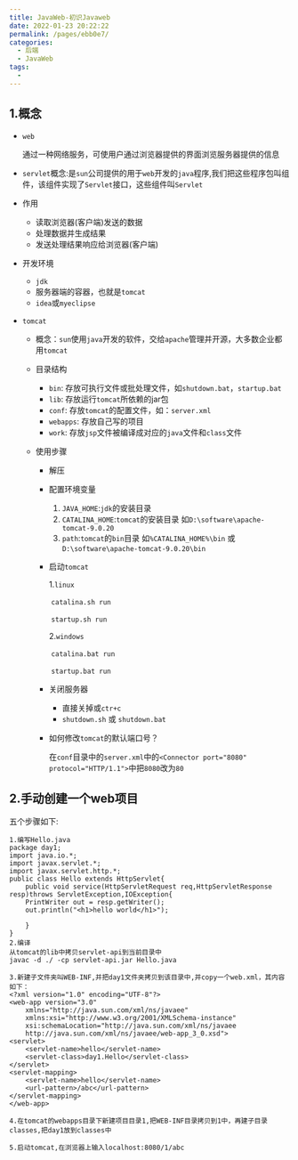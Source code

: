 ```yaml
---
title: JavaWeb-初识Javaweb
date: 2022-01-23 20:22:22
permalink: /pages/ebb0e7/
categories:
  - 后端
  - JavaWeb
tags:
  - 
---
```


## 1.概念

+ `web`

  通过一种网络服务，可使用户通过浏览器提供的界面浏览服务器提供的信息

+ `servlet`概念:是`sun`公司提供的用于`web`开发的`java`程序,我们把这些程序包叫组件，该组件实现了`Servlet`接口，这些组件叫`Servlet`

+ 作用

  + 读取浏览器(客户端)发送的数据
  + 处理数据并生成结果
  + 发送处理结果响应给浏览器(客户端)

+ 开发环境

  + `jdk`
  + 服务器端的容器，也就是`tomcat`
  + `idea`或`myeclipse`

+ `tomcat`

  + 概念：`sun`使用`java`开发的软件，交给`apache`管理并开源，大多数企业都用`tomcat`

  + 目录结构

    + `bin`: 存放可执行文件或批处理文件，如`shutdown.bat`，`startup.bat`
    + `lib`: 存放运行`tomcat`所依赖的jar包
    + `conf`: 存放`tomcat`的配置文件，如：`server.xml`
    + `webapps`: 存放自己写的项目
    + `work`: 存放`jsp`文件被编译成对应的`java`文件和`class`文件

  + 使用步骤

    + 解压

    + 配置环境变量

      1. `JAVA_HOME`:`jdk`的安装目录
      2. `CATALINA_HOME`:`tomcat`的安装目录   如`D:\software\apache-tomcat-9.0.20`
      3. `path`:`tomcat`的`bin`目录  如`%CATALINA_HOME%\bin` 或`D:\software\apache-tomcat-9.0.20\bin`

    + 启动`tomcat`

      1.`linux`

      ​	`catalina.sh run`

      ​	`startup.sh run`

      2.`windows`

      ​	`catalina.bat run`

      ​	`startup.bat run`

    + 关闭服务器

      + 直接关掉或`ctr+c`
      + `shutdown.sh` 或 `shutdown.bat`

    + 如何修改`tomcat`的默认端口号？

      在`conf`目录中的`server.xml`中的`<Connector port="8080" protocol="HTTP/1.1">`中把`8080`改为`80`

## 2.手动创建一个web项目

五个步骤如下:

```text
1.编写Hello.java
package day1;
import java.io.*;
import javax.servlet.*;
import javax.servlet.http.*;
public class Hello extends HttpServlet{
	public void service(HttpServletRequest req,HttpServletResponse resp)throws ServletException,IOException{
	PrintWriter out = resp.getWriter();
	out.println("<h1>hello world</h1>");
		
	}
}
2.编译
从tomcat的lib中拷贝servlet-api到当前目录中
javac -d ./ -cp servlet-api.jar Hello.java

3.新建子文件夹叫WEB-INF,并把day1文件夹拷贝到该目录中,并copy一个web.xml，其内容如下：
<?xml version="1.0" encoding="UTF-8"?>
<web-app version="3.0" 
	xmlns="http://java.sun.com/xml/ns/javaee" 
	xmlns:xsi="http://www.w3.org/2001/XMLSchema-instance" 
	xsi:schemaLocation="http://java.sun.com/xml/ns/javaee 
	http://java.sun.com/xml/ns/javaee/web-app_3_0.xsd">
<servlet>
	<servlet-name>hello</servlet-name>
	<servlet-class>day1.Hello</servlet-class>
</servlet>
<servlet-mapping>
	<servlet-name>hello</servlet-name>
	<url-pattern>/abc</url-pattern>
</servlet-mapping>
</web-app>

4.在tomcat的webapps目录下新建项目目录1,把WEB-INF目录拷贝到1中，再建子目录classes,把day1放到classes中

5.启动tomcat,在浏览器上输入localhost:8080/1/abc
```

